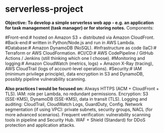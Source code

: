 # serverless-project
**Objective: To develop a simple serverless web app - e.g. an application for task management (task manager) or for storing notes.**
Components:

#Front-end:# hosted on Amazon S3 + distributed via Amazon CloudFront.
#Back-end:# written in Python/Node.js and run in AWS Lambda.
#Database:# Amazon DynamoDB (NoSQL).
#Infrastructure as code (IaC):# Terraform or AWS CloudFormation.
#CI/CD:# AWS CodePipeline / GitHub Actions / Jenkins (still thinking which one I choose).
#Monitoring and logging:# Amazon CloudWatch (metrics, logs) + Amazon X-Ray (tracing), AWS CloudTrail (logs of account-level operations).
#Security:# IAM (minimum privilege principle), data encryption in S3 and DynamoDB, possibly pipeline vulnerability scanning.

**Also practices I would be focused on:**
Always HTTPS (ACM + CloudFront + TLS).
IAM: role per Lambda, no redundant permissions.
Encryption: S3 (SSE-KMS), DynamoDB (SSE-KMS), data in transit (TLS).
Logging and auditing: CloudTrail, CloudWatch Logs, GuardDuty, Config.
Network segmentation (if using VPC): private subnets, security groups, NACL (for more advanced scenarios).
Frequent verification: vulnerability scanning tools in pipeline and Security Hub.
WAF + Shield (Standard) for DDoS protection and application attacks.

